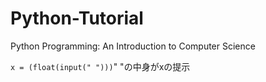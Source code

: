 # Python-Tutorial
Python Programming: An Introduction to Computer Science

`x = (float(input(" ")))`" "の中身がxの提示
